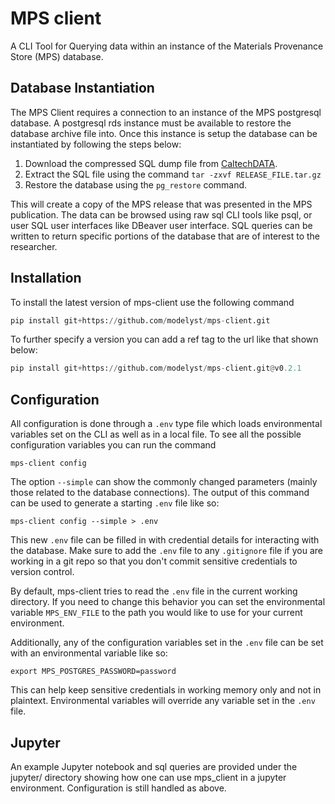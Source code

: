 # MPS client
A CLI Tool for Querying data within an instance of the Materials Provenance Store (MPS) database.


## Database Instantiation
The MPS Client requires a connection to an instance of the MPS postgresql database. A postgresql rds instance must be available to restore the database archive file into. Once this instance is setup the database can be instantiated by following the steps below:

1. Download the compressed SQL dump file from [CaltechDATA](https://data.caltech.edu/records/4kk39-69x76}).
2. Extract the SQL file using the command `tar -zxvf RELEASE_FILE.tar.gz`
3. Restore the database using the `pg_restore` command.

This will create a copy of the MPS release that was presented in the MPS publication. The data can be browsed using raw sql CLI tools like psql, or user SQL user interfaces like DBeaver user interface. SQL queries can be written to return specific portions of the database that are of interest to the researcher.

## Installation
To install the latest version of mps-client use the following command
``` Python
pip install git+https://github.com/modelyst/mps-client.git
```
To further specify a version you can add a ref tag to the url like that shown below:
``` Python
pip install git+https://github.com/modelyst/mps-client.git@v0.2.1
```

## Configuration
All configuration is done through a `.env` type file which loads environmental variables set on the CLI as well as in a local file. To see all the possible configuration variables you can run the command
```
mps-client config
```
The option `--simple` can show the commonly changed parameters (mainly those related to the database connections). The output of this command can be used to generate a starting `.env` file like so:

```
mps-client config --simple > .env
```

This new `.env` file can be filled in with credential details for interacting with the database. Make sure to add the `.env` file to any `.gitignore` file if you are working in a git repo so that you don't commit sensitive credentials to version control.

By default, mps-client tries to read the `.env` file in the current working directory. If you need to change this behavior you can set the environmental variable `MPS_ENV_FILE` to the path you would like to use for your current environment.

Additionally, any of the configuration variables set in the `.env` file can be set with an environmental variable like so:

```
export MPS_POSTGRES_PASSWORD=password
```
This can help keep sensitive credentials in working memory only and not in plaintext. Environmental variables will override any variable set in the `.env` file.

## Jupyter
An example Jupyter notebook and sql queries are provided under the jupyter/ directory showing how one can use mps_client in a jupyter environment. Configuration is still handled as above.
